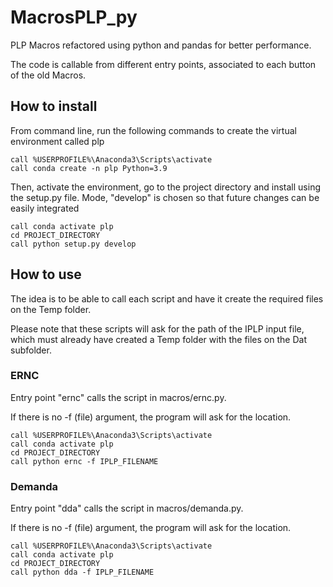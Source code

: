 # MacrosPLP_py

PLP Macros refactored using python and pandas for better performance.

The code is callable from different entry points, associated to each button of the old Macros.

## How to install

From command line, run the following commands to create the virtual environment called plp

```
call %USERPROFILE%\Anaconda3\Scripts\activate
call conda create -n plp Python=3.9
```

Then, activate the environment, go to the project directory and install using the setup.py file. Mode, "develop" is chosen so that future changes can be easily integrated

```
call conda activate plp
cd PROJECT_DIRECTORY
call python setup.py develop
```

## How to use

The idea is to be able to call each script and have it create the required files on the Temp folder.

Please note that these scripts will ask for the path of the IPLP input file, which must already have created a Temp folder with the files on the Dat subfolder.

### ERNC

Entry point "ernc" calls the script in macros/ernc.py.

If there is no -f (file) argument, the program will ask for the location.

```
call %USERPROFILE%\Anaconda3\Scripts\activate
call conda activate plp
cd PROJECT_DIRECTORY
call python ernc -f IPLP_FILENAME
```

### Demanda

Entry point "dda" calls the script in macros/demanda.py.

If there is no -f (file) argument, the program will ask for the location.

```
call %USERPROFILE%\Anaconda3\Scripts\activate
call conda activate plp
cd PROJECT_DIRECTORY
call python dda -f IPLP_FILENAME
```